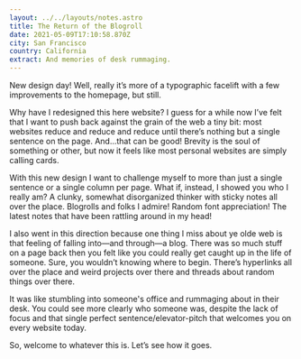 ```yaml
---
layout: ../../layouts/notes.astro
title: The Return of the Blogroll
date: 2021-05-09T17:10:58.870Z
city: San Francisco
country: California
extract: And memories of desk rummaging.
---
```


New design day! Well, really it’s more of a typographic facelift with a few improvements to the homepage, but still.

Why have I redesigned this here website? I guess for a while now I’ve felt that I want to push back against the grain of the web a tiny bit: most websites reduce and reduce and reduce until there’s nothing but a single sentence on the page. And...that can be good! Brevity is the soul of something or other, but now it feels like most personal websites are simply calling cards.

With this new design I want to challenge myself to more than just a single sentence or a single column per page. What if, instead, I showed you who I really am? A clunky, somewhat disorganized thinker with sticky notes all over the place. Blogrolls and folks I admire! Random font appreciation! The latest notes that have been rattling around in my head!

I also went in this direction because one thing I miss about ye olde web is that feeling of falling into—and through—a blog. There was so much stuff on a page back then you felt like you could really get caught up in the life of someone. Sure, you wouldn’t knowing where to begin. There’s hyperlinks all over the place and weird projects over there and threads about random things over there.

It was like stumbling into someone's office and rummaging about in their desk. You could see more clearly who someone was, despite the lack of focus and that single perfect sentence/elevator-pitch that welcomes you on every website today.

So, welcome to whatever this is. Let’s see how it goes.

